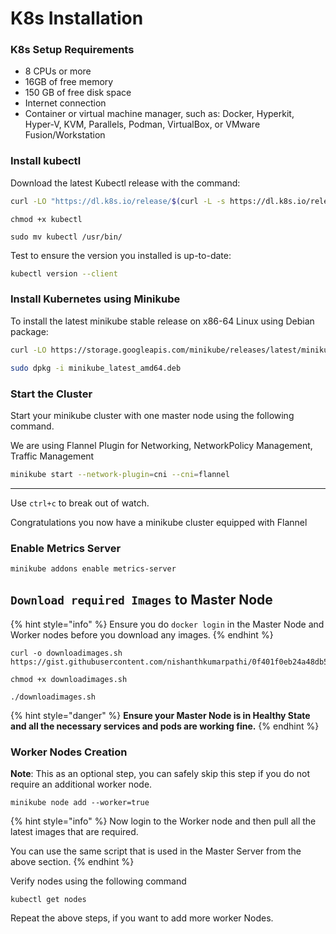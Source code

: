 # K8s Installation

### K8s Setup Requirements

* 8 CPUs or more
* 16GB of free memory
* 150 GB of free disk space
* Internet connection
* Container or virtual machine manager, such as: Docker, Hyperkit, Hyper-V, KVM, Parallels, Podman, VirtualBox, or VMware Fusion/Workstation

### Install kubectl

Download the latest Kubectl release with the command:

```bash
curl -LO "https://dl.k8s.io/release/$(curl -L -s https://dl.k8s.io/release/stable.txt)/bin/linux/amd64/kubectl"
```

```
chmod +x kubectl
```

```
sudo mv kubectl /usr/bin/
```

Test to ensure the version you installed is up-to-date:

```bash
kubectl version --client
```

### Install Kubernetes using Minikube

To install the latest minikube stable release on x86-64 Linux using Debian package:

```bash
curl -LO https://storage.googleapis.com/minikube/releases/latest/minikube_latest_amd64.deb
```

```bash
sudo dpkg -i minikube_latest_amd64.deb
```

### Start the Cluster

Start your minikube cluster with one master node using the following command.

We are using Flannel Plugin for Networking, NetworkPolicy Management, Traffic Management

```bash
minikube start --network-plugin=cni --cni=flannel
```

****

Use `ctrl+c` to break out of watch.

Congratulations you now have a minikube cluster equipped with Flannel

### Enable Metrics Server

```bash
minikube addons enable metrics-server
```

## `Download required Images` **to Master Node**

{% hint style="info" %}
Ensure you do `docker login` in the Master Node and Worker nodes before you download any images.
{% endhint %}

```
curl -o downloadimages.sh https://gist.githubusercontent.com/nishanthkumarpathi/0f401f0eb24a48db5bdb774acdf512c6/raw/0b6cb0b8ed8be5c4b403ae6de4fd71f4f14be7bf/downloadimages.sh
```

```
chmod +x downloadimages.sh
```

```
./downloadimages.sh
```

{% hint style="danger" %}
**Ensure your Master Node is in Healthy State and all the necessary services and pods are working fine.**
{% endhint %}

### **Worker Nodes Creation**

**Note**: This as an optional step, you can safely skip this step if you do not require an additional worker node.

```
minikube node add --worker=true
```

{% hint style="info" %}
Now login to the Worker node and then pull all the latest images that are required.&#x20;

You can use the same script that is used in the Master Server from the above section.
{% endhint %}

Verify nodes using the following command

```
kubectl get nodes
```

Repeat the above steps, if you want to add more worker Nodes.

##
